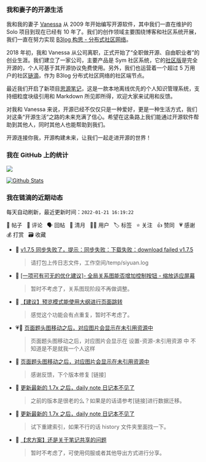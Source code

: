 ### 我和妻子的开源生活

我和我的妻子 [Vanessa](https://github.com/Vanessa219) 从 2009 年开始编写开源软件，其中我们一直在维护的 Solo 项目到现在已经有 10 年了。我们的创作领域主要围绕博客和社区系统开展，我们一直在努力实现 [B3log 构思 - 分布式社区网络](https://ld246.com/article/1546941897596)。

2018 年初，我和 Vanessa 从公司离职，正式开始了“全职做开源、自由职业者”的创业生涯。我们建立了一家公司，主要产品是 Sym 社区系统，它的[社区版](https://github.com/88250/symphony)是完全开源的，个人可基于其开源协议免费使用。另外，我们也运营着一个超过 5 万用户的社区[链滴](https://ld246.com)，作为 B3log 分布式社区网络的社区端节点。

最近我们开启了新项目[思源笔记](https://github.com/siyuan-note/siyuan)，这是一款本地离线优先的个人知识管理系统，支持细粒度块级引用和 Markdown 所见即所得，欢迎大家来试用和反馈。

对我和 Vanessa 来说，开源已经不仅仅只是一种爱好，更是一种生活方式，我们对这条“开源生活”之路的未来充满了信心。希望在这条路上我们能通过开源软件帮助到其他人，同时其他人也能帮助到我们。

开源连接你我，开源构建未来，让我们一起走进开源的世界！

### 我在 GitHub 上的统计

<a title="Hits" target="_blank" href="https://github.com/88250/88250"><img src="https://hits.b3log.org/88250/88250.svg"></a>

[![Github Stats](https://github-readme-stats.vercel.app/api?username=88250&theme=tokyonight&show_icons=true)](https://github.com/88250)

<!--events start -->

### 我在链滴的近期动态

每天自动刷新，最近更新时间：`2022-01-21 16:19:22`

📝 帖子 &nbsp; 💬 评论 &nbsp; 🗣 回帖 &nbsp; 🌙 清月 &nbsp; 👨‍💻 用户 &nbsp; 🏷️ 标签 &nbsp; ⭐️ 关注 &nbsp; 👍 赞同 &nbsp; 💗 感谢 &nbsp; 💰 打赏 &nbsp; 🗃 收藏

* 💬 [v1.7.5 同步失败了，提示：同步失败：下载失败：download failed v1.7.5](https://ld246.com/article/1642729767456/comment/1642730874746#comments)

  > 请打包上传日志文件，工作空间/temp/siyuan.log
* 💬 [[一项可有可无的优化建议]- 全局关系图能否增加控制按钮 - 缩放适应屏幕](https://ld246.com/article/1630733013599/comment/1642697344299#comments)

  > 暂时不考虑了，关系图现阶段不再做调整。
* 💬 [【建议】预览模式能使用大纲进行页面跳转](https://ld246.com/article/1633320460004/comment/1642697259613#comments)

  > 感觉这个功能会有点重复，暂时不考虑了。
* 💗📝 [页面题头图移动之后，对应图片会显示在未引用资源中](https://ld246.com/article/1642676545926)

  > 页面题头图移动之后，对应图片会显示在 设置-资源-未引用资源 中 不知道是不是就我一个人这样
* 💬 [页面题头图移动之后，对应图片会显示在未引用资源中](https://ld246.com/article/1642676545926/comment/1642678533418#comments)

  > 感谢反馈，下个版本修复 [链接]
* 💬 [更新最新的 1.7x 之后，daily note 日记本不见了](https://ld246.com/article/1642673529511/comment/1642678266586#comments)

  > 之前的版本是很老的么？如果是的话请参考[链接]进行数据迁移。
* 💬 [更新最新的 1.7x 之后，daily note 日记本不见了](https://ld246.com/article/1642673529511/comment/1642675171323#comments)

  > 试下重建索引，如果不行的话 history 文件夹里面找一下。
* 💬 [【求方案】还是关于笔记共享的问题](https://ld246.com/article/1635317440635/comment/1642672321012#comments)

  > 暂时不考虑了，可使用伺服或者其他导出方式进行分享。


<!--events end -->
